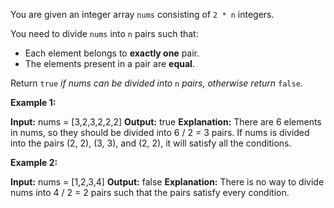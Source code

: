 You are given an integer array  `nums`  consisting of  `2 * n`  integers.

You need to divide  `nums`  into  `n`  pairs such that:

-   Each element belongs to  **exactly one**  pair.
-   The elements present in a pair are  **equal**.

Return  `true`  _if nums can be divided into_  `n`  _pairs, otherwise return_  `false`.

**Example 1:**

**Input:** nums = [3,2,3,2,2,2]
**Output:** true
**Explanation:** 
There are 6 elements in nums, so they should be divided into 6 / 2 = 3 pairs.
If nums is divided into the pairs (2, 2), (3, 3), and (2, 2), it will satisfy all the conditions.

**Example 2:**

**Input:** nums = [1,2,3,4]
**Output:** false
**Explanation:** 
There is no way to divide nums into 4 / 2 = 2 pairs such that the pairs satisfy every condition.
